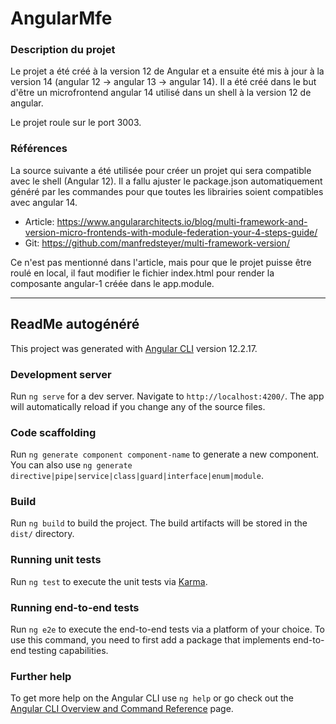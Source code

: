 # AngularMfe
### Description du projet
Le projet a été créé à la version 12 de Angular et a ensuite été mis à jour à la version 14 (angular 12 -> angular 13 -> angular 14).
Il a été créé dans le but d'être un microfrontend angular 14 utilisé dans un shell à la version 12 de angular.

Le projet roule sur le port 3003.

### Références
La source suivante a été utilisée pour créer un projet qui sera compatible avec le shell (Angular 12). Il a fallu ajuster
le package.json automatiquement généré par les commandes pour que toutes les librairies soient compatibles avec angular 14.
* Article: https://www.angulararchitects.io/blog/multi-framework-and-version-micro-frontends-with-module-federation-your-4-steps-guide/
* Git: https://github.com/manfredsteyer/multi-framework-version/

Ce n'est pas mentionné dans l'article, mais pour que le projet puisse être roulé en local, il faut modifier le fichier index.html pour render la composante angular-1 créée dans le app.module.

--- 
## ReadMe autogénéré

This project was generated with [Angular CLI](https://github.com/angular/angular-cli) version 12.2.17.

### Development server

Run `ng serve` for a dev server. Navigate to `http://localhost:4200/`. The app will automatically reload if you change any of the source files.

### Code scaffolding

Run `ng generate component component-name` to generate a new component. You can also use `ng generate directive|pipe|service|class|guard|interface|enum|module`.

### Build

Run `ng build` to build the project. The build artifacts will be stored in the `dist/` directory.

### Running unit tests

Run `ng test` to execute the unit tests via [Karma](https://karma-runner.github.io).

### Running end-to-end tests

Run `ng e2e` to execute the end-to-end tests via a platform of your choice. To use this command, you need to first add a package that implements end-to-end testing capabilities.

### Further help

To get more help on the Angular CLI use `ng help` or go check out the [Angular CLI Overview and Command Reference](https://angular.io/cli) page.
